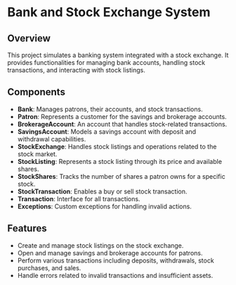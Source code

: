 # Bank and Stock Exchange System

## Overview

This project simulates a banking system integrated with a stock exchange. It provides functionalities for managing bank accounts, handling stock transactions, and interacting with stock listings.

## Components

- **Bank**: Manages patrons, their accounts, and stock transactions.
- **Patron**: Represents a customer for the savings and brokerage accounts.
- **BrokerageAccount**: An account that handles stock-related transactions.
- **SavingsAccount**: Models a savings account with deposit and withdrawal capabilities.
- **StockExchange**: Handles stock listings and operations related to the stock market.
- **StockListing**: Represents a stock listing through its price and available shares.
- **StockShares**: Tracks the number of shares a patron owns for a specific stock.
- **StockTransaction**: Enables a buy or sell stock transaction.
- **Transaction**: Interface for all transactions.
- **Exceptions**: Custom exceptions for handling invalid actions.

## Features

- Create and manage stock listings on the stock exchange.
- Open and manage savings and brokerage accounts for patrons.
- Perform various transactions including deposits, withdrawals, stock purchases, and sales.
- Handle errors related to invalid transactions and insufficient assets.
